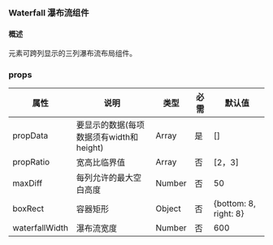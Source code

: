 ### Waterfall 瀑布流组件

#### 概述

元素可跨列显示的三列瀑布流布局组件。

### props
属性|说明|类型|必需|默认值
---|---|---|---|---
propData|要显示的数据(每项数据须有width和height)|Array|是|[]
propRatio|宽高比临界值|Array|否|[2，3]
maxDiff|每列允许的最大空白高度|Number|否|50
boxRect|容器矩形|Object|否|{bottom: 8, right: 8}
waterfallWidth|瀑布流宽度|Number|否|600